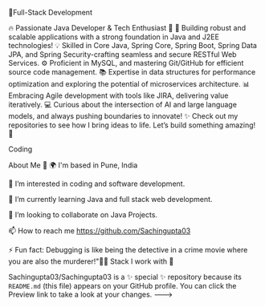 
🚀Full-Stack Development

🔥 Passionate Java Developer & Tech Enthusiast 🌟
🚀 Building robust and scalable applications with a strong foundation in Java and J2EE technologies! 💡 Skilled in Core Java, Spring Core, Spring Boot, Spring Data JPA, and Spring Security-crafting seamless and secure RESTful Web Services. ⚙️ Proficient in MySQL, and mastering Git/GitHub for efficient source code management. 📚 Expertise in data structures for performance optimization and exploring the potential of microservices architecture. 📊 Embracing Agile development with tools like JIRA, delivering value iteratively. 💻 Curious about the intersection of AI and large language models, and always pushing boundaries to innovate! ✨ Check out my repositories to see how I bring ideas to life. Let’s build something amazing! 🌟

Coding

About Me 👋
🌍 I'm based in Pune, India

👀 I’m interested in coding and software development.

🌱 I’m currently learning Java and full stack web development.

💞️ I’m looking to collaborate on Java Projects.

📫 How to reach me https://github.com/Sachingupta03

⚡ Fun fact: Debugging is like being the detective in a crime movie where you are also the murderer!"🕵️‍♂️
Stack I work with 🤖


Sachingupta03/Sachingupta03 is a ✨ special ✨ repository because its `README.md` (this file) appears on your GitHub profile.
You can click the Preview link to take a look at your changes.
--->

